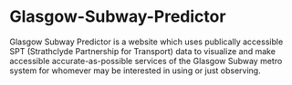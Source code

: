 # Glasgow-Subway-Predictor
Glasgow Subway Predictor is a website which uses publically accessible SPT (Strathclyde Partnership for Transport) data to visualize and make accessible accurate-as-possible services of the Glasgow Subway metro system for whomever may be interested in using or just observing.